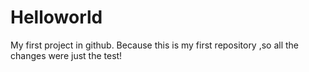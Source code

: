 # Helloworld
My first project in github.
Because this is my first repository ,so all the changes were just the test! 
